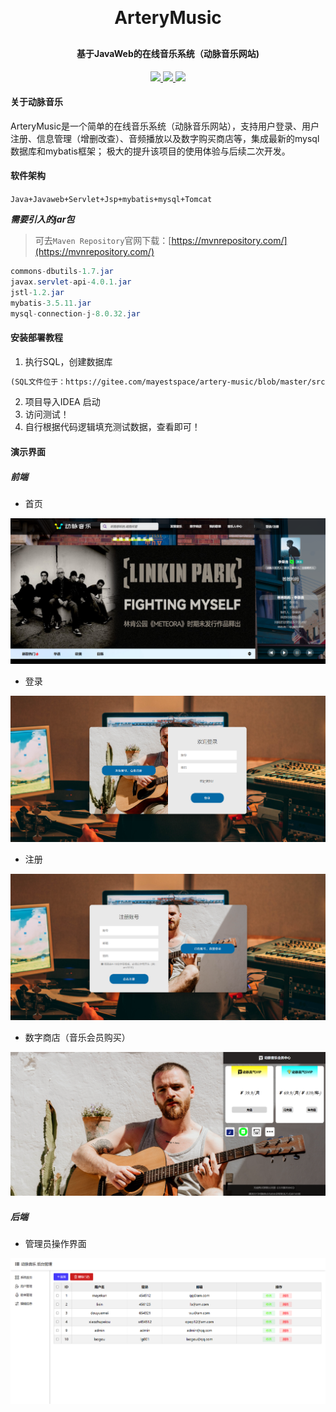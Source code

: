 <h1 align="center" style="margin: 30px 0 30px; font-weight: bold;">ArteryMusic</h1>
<h4 align="center">基于JavaWeb的在线音乐系统（动脉音乐网站)</h4>
<p align="center">
   <a href="https://gitee.com/mayestspace/openfeet/stargazers">
      <img src="https://gitee.com/mayestspace/artery-music/badge/star.svg?theme=gvp">
   </a>
	<a href="https://gitee.com/mayestspace/artery-music">
      <img src="https://img.shields.io/badge/ArteryMusic-v1.1-brightgreen.svg">
   </a>
	<a href="https://gitee.com/mayestspace/artery-music/blob/master/LICENSE">
      <img src="https://img.shields.io/badge/license-GPL%20v3-blue">
   </a>
</p>

#### 关于动脉音乐

ArteryMusic是一个简单的在线音乐系统（动脉音乐网站），支持用户登录、用户注册、信息管理（增删改查）、音频播放以及数字购买商店等，集成最新的mysql数据库和mybatis框架；
极大的提升该项目的使用体验与后续二次开发。

#### 软件架构
`Java+Javaweb+Servlet+Jsp+mybatis+mysql+Tomcat`

***需要引入的jar包***
>可去`Maven Repository`官网下载：[https://mvnrepository.com/](https://mvnrepository.com/)
```java
commons-dbutils-1.7.jar
javax.servlet-api-4.0.1.jar
jstl-1.2.jar
mybatis-3.5.11.jar
mysql-connection-j-8.0.32.jar
```


#### 安装部署教程

1.  执行SQL，创建数据库
```md
(SQL文件位于：https://gitee.com/mayestspace/artery-music/blob/master/src/arterymusic.spl)
```
2.  项目导入IDEA 启动
3.  访问测试！
4.  自行根据代码逻辑填充测试数据，查看即可！

#### 演示界面
##### 前端

- 首页

![image-20230814144511195](upload/index.png)

- 登录

![image-20230814141233940](upload/login.png)

- 注册

![image-20230814141309424](upload/register.png)

- 数字商店（音乐会员购买）

![image-20230814141638094](upload/digital_store.png)

##### 后端
- 管理员操作界面

![image-20230814141418966](upload/admin.png)

